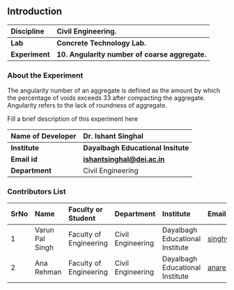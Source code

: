 ## Introduction

<b>Discipline | <b> Civil Engineering.
:--|:--|
<b> Lab | <b> Concrete Technology Lab.
<b> Experiment|     <b> 10. Angularity number of coarse aggregate.

### About the Experiment 
The angularity number of an aggregate is defined as the amount by which the percentage of voids exceeds 33  after compacting the aggregate. Angularity refers to the lack of roundness of aggregate.

Fill a brief description of this experiment here

<b>Name of Developer | <b> Dr. Ishant Singhal
:--|:--|
<b> Institute | <b>  Dayalbagh Educational Insitute
<b> Email id|     <b>  ishantsinghal@dei.ac.in
<b> Department |  Civil Engineering

### Contributors List

SrNo | Name | Faculty or Student | Department| Institute | Email id
:--|:--|:--|:--|:--|:--|
1 | Varun Pal Singh | Faculty of Engineering | Civil Engineering | Dayalbagh Educational Institute | singhvarun928@gmail.com
2 | Ana Rehman | Faculty of Engineering  | Civil Engineering | Dayalbagh Educational Institute | anarehmanana@gmail.com
